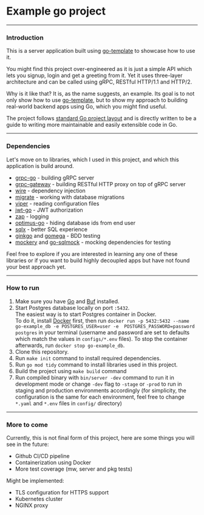 # Example go project

---

### Introduction

This is a server application built using [go-template](https://github.com/grimerssy/go-template) 
to showcase how to use it.

You might find this project over-engineered as it is just a simple API which 
lets 
you signup, login and get a greeting from it. Yet it uses three-layer 
architecture and can be called using gRPC, RESTful HTTP/1.1 and HTTP/2.

Why is it like that? It is, as the name suggests, an example. Its goal is to 
not only show how to use [go-template](https://github.com/grimerssy/go-template),
but to show my approach to building real-world backend apps using Go, which 
you might find useful.

The project follows [standard Go project layout](https://github.com/golang-standards/project-layout)
and is directly written to be a guide to writing more maintainable and 
easily extensible code in Go. 

___

### Dependencies

Let's move on to libraries, which I used in this project, and which this 
application is build around. 

- [grpc-go](https://github.com/grpc/grpc-go) - building gRPC server
- [grpc-gateway](https://github.com/grpc-ecosystem/grpc-gateway) - 
  building RESTful HTTP proxy on top of gRPC server
- [wire](https://github.com/google/wire) - dependency injection
- [migrate](https://github.com/golang-migrate/migrate) - working with 
  database migrations
- [viper](https://github.com/spf13/viper) - reading configuration files
- [jwt-go](https://github.com/golang-jwt/jwt) - JWT authorization
- [zap](https://github.com/uber-go/zap) - logging
- [optimus-go](https://github.com/pjebs/optimus-go) - hiding database ids from 
end user
- [sqlx](https://github.com/jmoiron/sqlx) - better SQL experience
- [ginkgo](https://github.com/onsi/ginkgo) and 
[gomega](https://github.com/onsi/gomega) - BDD testing
- [mockery](https://github.com/vektra/mockery) and
[go-sqlmock](https://github.com/DATA-DOG/go-sqlmock) - mocking dependencies 
  for testing

Feel free to explore if you are interested in learning any one of these 
libraries or if you want to build highly decoupled apps but have not found your
best approach yet.

---

### How to run

1. Make sure you have [Go](https://go.dev/dl/) and 
[Buf](https://docs.buf.build/installation) installed.
2. Start Postgres database locally on port `:5432`. <br>
The easiest way is to start Postgres container in Docker. <br>
To do it, install [Docker](https://docs.docker.com/get-docker/) first, then 
   run `docker run -p 5432:5432 --name go-example_db -e POSTGRES_USER=user -e 
POSTGRES_PASSWORD=password postgres` in your terminal (username and password 
   are set to defaults which match the values in `configs/*.env` files).
   To stop the container afterwards, run `docker stop go-example_db`.
3. Clone this repository.
4. Run `make init` command to install required dependencies.
5. Run `go mod tidy` command to install libraries used in this project.
6. Build the project using `make build` command
7. Run compiled binary with `bin/server -dev` command to run it in 
   development mode or change `-dev` flag to `-stage` or `-prod` to run in 
   staging and production environments accordingly (for simplicity, the
   configuration is the same for each environment, feel free to change `*.yaml` 
   and `*.env` files in `config/` directory)

---

### More to come

Currently, this is not final form of this project, here are some things you 
will see in the future: 

- Github CI/CD pipeline
- Containerization using Docker 
- More test coverage (mw, server and pkg tests)

Might be implemented:

- TLS configuration for HTTPS support
- Kubernetes cluster
- NGINX proxy 

